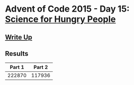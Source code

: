 # Advent of Code 2015 - Day 15: [Science for Hungry People](https://adventofcode.com/2015/day/15)

## [Write Up](https://github.com/CodingAP/advent-of-code/blob/main/writeups/2015/day15_writeup.md)
## Results
| Part 1 | Part 2 | 
|:---:|:---:|
| 222870 | 117936 |
